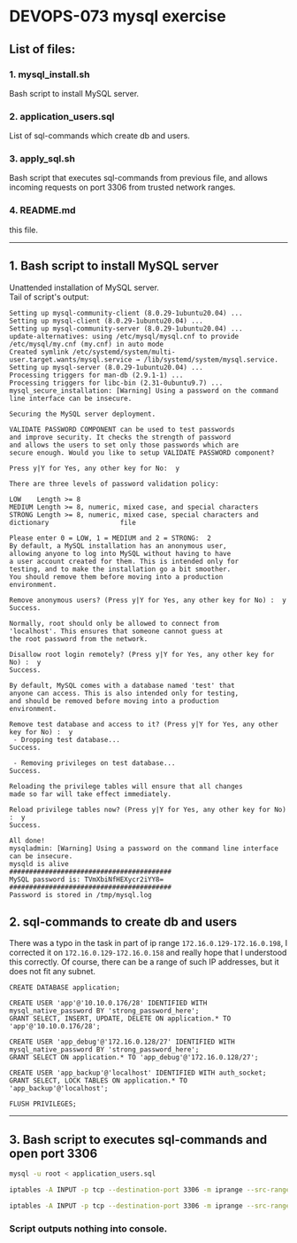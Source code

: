 # DEVOPS-073 mysql exercise
## List of files:

### 1. mysql_install.sh
Bash script to install MySQL server.
### 2. application_users.sql
List of sql-commands which create db and users.
### 3. apply_sql.sh
Bash script that executes sql-commands from previous file, and allows incoming requests on port 3306 from trusted network ranges.
### 4. README.md
this file.

---

## 1. Bash script to install MySQL server
Unattended installation of MySQL server.  
Tail of script's output:

```console
Setting up mysql-community-client (8.0.29-1ubuntu20.04) ...
Setting up mysql-client (8.0.29-1ubuntu20.04) ...
Setting up mysql-community-server (8.0.29-1ubuntu20.04) ...
update-alternatives: using /etc/mysql/mysql.cnf to provide /etc/mysql/my.cnf (my.cnf) in auto mode
Created symlink /etc/systemd/system/multi-user.target.wants/mysql.service → /lib/systemd/system/mysql.service.
Setting up mysql-server (8.0.29-1ubuntu20.04) ...
Processing triggers for man-db (2.9.1-1) ...
Processing triggers for libc-bin (2.31-0ubuntu9.7) ...
mysql_secure_installation: [Warning] Using a password on the command line interface can be insecure.

Securing the MySQL server deployment.

VALIDATE PASSWORD COMPONENT can be used to test passwords
and improve security. It checks the strength of password
and allows the users to set only those passwords which are
secure enough. Would you like to setup VALIDATE PASSWORD component?

Press y|Y for Yes, any other key for No:  y

There are three levels of password validation policy:

LOW    Length >= 8
MEDIUM Length >= 8, numeric, mixed case, and special characters
STRONG Length >= 8, numeric, mixed case, special characters and dictionary                  file

Please enter 0 = LOW, 1 = MEDIUM and 2 = STRONG:  2
By default, a MySQL installation has an anonymous user,
allowing anyone to log into MySQL without having to have
a user account created for them. This is intended only for
testing, and to make the installation go a bit smoother.
You should remove them before moving into a production
environment.

Remove anonymous users? (Press y|Y for Yes, any other key for No) :  y
Success.

Normally, root should only be allowed to connect from
'localhost'. This ensures that someone cannot guess at
the root password from the network.

Disallow root login remotely? (Press y|Y for Yes, any other key for No) :  y
Success.

By default, MySQL comes with a database named 'test' that
anyone can access. This is also intended only for testing,
and should be removed before moving into a production
environment.

Remove test database and access to it? (Press y|Y for Yes, any other key for No) :  y
 - Dropping test database...
Success.

 - Removing privileges on test database...
Success.

Reloading the privilege tables will ensure that all changes
made so far will take effect immediately.

Reload privilege tables now? (Press y|Y for Yes, any other key for No) :  y
Success.

All done!
mysqladmin: [Warning] Using a password on the command line interface can be insecure.
mysqld is alive
#########################################
MySQL password is: TVmXbiNfHEXycr2iYY8=
#########################################
Password is stored in /tmp/mysql.log
```

## 2. sql-commands to create db and users
There was a typo in the task in part of ip range `172.16.0.129-172.16.0.198`, I corrected it on `172.16.0.129-172.16.0.158` and really hope that I understood this correctly. Of course, there can be a range of such IP addresses, but it does not fit any subnet.

```console
CREATE DATABASE application;

CREATE USER 'app'@'10.10.0.176/28' IDENTIFIED WITH mysql_native_password BY 'strong_password_here';
GRANT SELECT, INSERT, UPDATE, DELETE ON application.* TO 'app'@'10.10.0.176/28';

CREATE USER 'app_debug'@'172.16.0.128/27' IDENTIFIED WITH mysql_native_password BY 'strong_password_here';
GRANT SELECT ON application.* TO 'app_debug'@'172.16.0.128/27';

CREATE USER 'app_backup'@'localhost' IDENTIFIED WITH auth_socket;
GRANT SELECT, LOCK TABLES ON application.* TO 'app_backup'@'localhost';

FLUSH PRIVILEGES;
```

---

## 3. Bash script to executes sql-commands and open port 3306

```bash
mysql -u root < application_users.sql

iptables -A INPUT -p tcp --destination-port 3306 -m iprange --src-range 10.10.0.177-10.10.0.190 -j ACCEPT

iptables -A INPUT -p tcp --destination-port 3306 -m iprange --src-range 172.16.0.129-172.16.0.158 -j ACCEPT

```

### Script outputs nothing into console.
